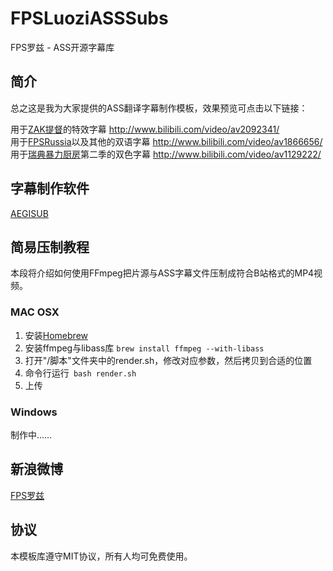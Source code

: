 # FPSLuoziASSSubs
FPS罗兹 - ASS开源字幕库

## 简介
总之这是我为大家提供的ASS翻译字幕制作模板，效果预览可点击以下链接：

用于<a href="https://www.youtube.com/user/KyokoProStudios" target="_blank">ZAK提督</a>的特效字幕 http://www.bilibili.com/video/av2092341/ <br /> 
用于<a href="https://www.youtube.com/user/fpsrussia" target="_blank">FPSRussia</a>以及其他的双语字幕 http://www.bilibili.com/video/av1866656/  <br /> 
用于<a href="https://www.youtube.com/user/SwedishMealTime/" target="_blank">瑞典暴力厨房</a>第二季的双色字幕 http://www.bilibili.com/video/av1129222/ <br /> 

## 字幕制作软件
<a href="http://www.aegisub.org/" target="_blank">AEGISUB</a> 

## 简易压制教程
本段将介绍如何使用FFmpeg把片源与ASS字幕文件压制成符合B站格式的MP4视频。

### MAC OSX
1. 安装[Homebrew](http://brew.sh/)
2. 安装ffmpeg与libass库 `brew install ffmpeg --with-libass`
3. 打开"/脚本"文件夹中的render.sh，修改对应参数，然后拷贝到合适的位置
4. 命令行运行`` bash render.sh``
5. 上传

### Windows
制作中……


## 新浪微博
<a href="http://www.weibo.com/fpsluozi/" target="_blank">FPS罗兹</a>

## 协议
本模板库遵守MIT协议，所有人均可免费使用。